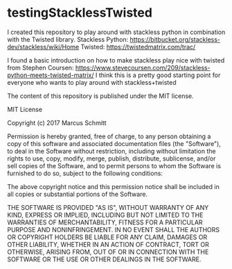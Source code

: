 # testingStacklessTwisted
I created this repository to play around with stackless python in combination with the Twisted library.
Stackless Python:
https://bitbucket.org/stackless-dev/stackless/wiki/Home
Twisted:
https://twistedmatrix.com/trac/

I found a basic introduction on how to make stackless play nice with twisted from Stephen Coursen:
https://www.stevecoursen.com/209/stackless-python-meets-twisted-matrix/
I think this is a pretty good starting point for everyone who wants to play around with stackless+twisted


The content of this repository is published under the MIT license.

MIT License

Copyright (c) 2017 Marcus Schmitt

Permission is hereby granted, free of charge, to any person obtaining a copy
of this software and associated documentation files (the "Software"), to deal
in the Software without restriction, including without limitation the rights
to use, copy, modify, merge, publish, distribute, sublicense, and/or sell
copies of the Software, and to permit persons to whom the Software is
furnished to do so, subject to the following conditions:

The above copyright notice and this permission notice shall be included in all
copies or substantial portions of the Software.

THE SOFTWARE IS PROVIDED "AS IS", WITHOUT WARRANTY OF ANY KIND, EXPRESS OR
IMPLIED, INCLUDING BUT NOT LIMITED TO THE WARRANTIES OF MERCHANTABILITY,
FITNESS FOR A PARTICULAR PURPOSE AND NONINFRINGEMENT. IN NO EVENT SHALL THE
AUTHORS OR COPYRIGHT HOLDERS BE LIABLE FOR ANY CLAIM, DAMAGES OR OTHER
LIABILITY, WHETHER IN AN ACTION OF CONTRACT, TORT OR OTHERWISE, ARISING FROM,
OUT OF OR IN CONNECTION WITH THE SOFTWARE OR THE USE OR OTHER DEALINGS IN THE
SOFTWARE.
